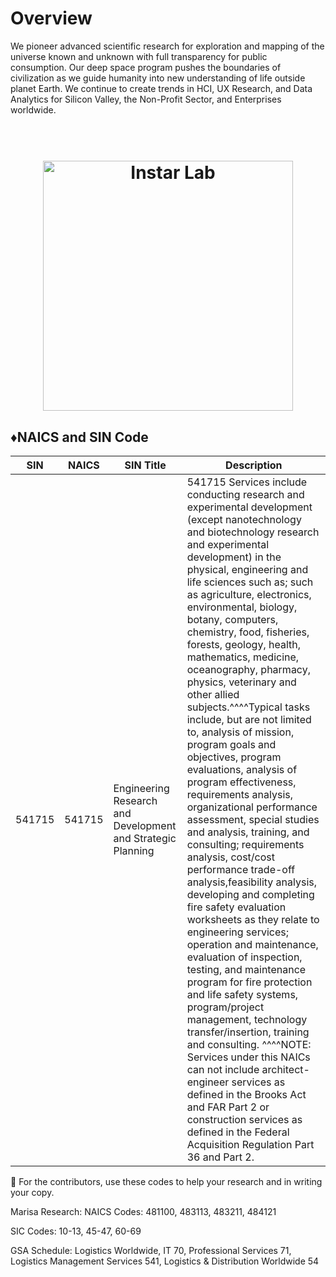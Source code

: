 # Overview

We pioneer advanced scientific research for exploration and mapping of the universe known and unknown with full transparency for public consumption. Our deep space program pushes the boundaries of civilization as we guide humanity into new understanding of life outside planet Earth. We continue to create trends in HCI, UX Research, and Data Analytics for Silicon Valley, the Non-Profit Sector, and Enterprises worldwide.

<h1 align="center">
  <br>
  <img src="https://instarlab.org/img/logo/instar.svg" alt="Instar Lab" width="400">
</h1>

## :diamonds:NAICS and SIN Code
| SIN 	| NAICS 	| SIN Title 	| Description 	|
|-	|-	|-	|-	|
| 541715 	| 541715 	|  Engineering Research and Development and Strategic Planning 	| 541715  Services include conducting research and experimental development (except nanotechnology and biotechnology research and experimental development) in the physical, engineering and life sciences such as; such as agriculture, electronics, environmental, biology, botany, computers, chemistry, food, fisheries, forests, geology, health, mathematics, medicine, oceanography, pharmacy, physics, veterinary and other allied subjects.^^^^Typical tasks include, but are not limited to, analysis of mission, program goals and objectives, program evaluations, analysis of program effectiveness, requirements analysis, organizational performance assessment, special studies and analysis, training, and consulting; requirements analysis, cost/cost performance trade-off analysis,feasibility analysis, developing and completing fire safety evaluation worksheets as they relate to engineering services; operation and maintenance, evaluation of inspection, testing, and maintenance program for fire protection and life safety systems, program/project management, technology transfer/insertion, training and consulting. ^^^^NOTE: Services under this NAICs can not include architect-engineer services as defined in the Brooks Act and FAR Part 2 or construction services as defined in the Federal Acquisition Regulation Part 36 and Part 2.	|

:pencil: For the contributors, use these codes to help your research and in writing your copy.

Marisa Research:
NAICS Codes: 481100, 483113, 483211, 484121

SIC Codes: 10-13, 45-47, 60-69

GSA Schedule: Logistics Worldwide, IT 70, Professional Services 71, Logistics Management Services 541, Logistics & Distribution Worldwide 54
